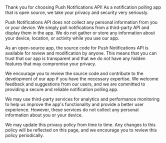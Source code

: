 Thank you for choosing Push Notifications API! As a notification polling app that is open source, we take your privacy and security very seriously.

Push Notifications API does not collect any personal information from you or your device. We simply poll notifications from a third-party API and display them in the app. We do not gather or store any information about your device, location, or activity while you use our app.

As an open-source app, the source code for Push Notifications API is available for review and modification by anyone. This means that you can trust that our app is transparent and that we do not have any hidden features that may compromise your privacy.

We encourage you to review the source code and contribute to the development of our app if you have the necessary expertise. We welcome feedback and suggestions from our users, and we are committed to providing a secure and reliable notification polling app.

We may use third-party services for analytics and performance monitoring to help us improve the app's functionality and provide a better user experience. However, these services do not collect any personal information about you or your device.

We may update this privacy policy from time to time. Any changes to this policy will be reflected on this page, and we encourage you to review this policy periodically.
